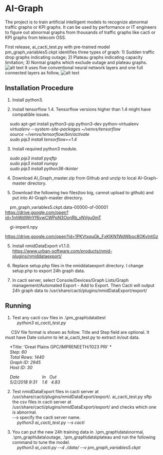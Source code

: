 # AI-Graph
The project is to train artificial intelligent models to recognize abnormal traffic graphs or KPI graphs. It can be used by performance or IT engineers to figure out abnormal graphs from thousands of traffic graphs like cacti or KPI graphs from telecom OSS.

First release, ai_cacti_test.py with pre-trained model pm_graph_variables5.ckpt identifies three types of graph: 1) Sudden traffic drop graphs indicating outage; 2) Plateau graphs indicating capacity limitation; 3) Normal graphs which exclude outage and plateau graphs.<br />
![alt text](https://raw.githubusercontent.com/bryandu/AI-Graph/master/abnormal_graphs.png)
It uses five conventional neural network layers and one full connected layers as follow,
![alt text](https://raw.githubusercontent.com/bryandu/AI-Graph/master/pm_graph_model.png)


## Installation Procedure
1. Install python3.

2. Install tensorflow 1.4. Tensorflow versions higher than 1.4 might have compatible issues.<br />

&nbsp;&nbsp;&nbsp;&nbsp;sudo apt-get install python3-pip python3-dev python-virtualenv
&nbsp;&nbsp;&nbsp;&nbsp;*virtualenv --system-site-packages ~/venvs/tensorflow*<br />
&nbsp;&nbsp;&nbsp;&nbsp;*source ~/venvs/tensorflow/bin/activate*<br />
&nbsp;&nbsp;&nbsp;&nbsp;*sudo pip3 install tensorflow==1.4*<br />

3. Install required python3 module.<br />

&nbsp;&nbsp;&nbsp;&nbsp;*sudo pip3 install pysftp<br />
&nbsp;&nbsp;&nbsp;&nbsp;sudo pip3 install numpy<br />
&nbsp;&nbsp;&nbsp;&nbsp;sudo pip3 install python36-tkinter*<br />

4. Download AI_Graph_master.zip from Github and unzip to local AI-Graph-master directory.<br />

5. Download the following two files(too big, cannot upload to github) and put into AI-Graph-master directory.<br />

&nbsp;&nbsp;&nbsp;&nbsp;pm_graph_variables5.ckpt.data-00000-of-00001<br />
https://drive.google.com/open?id=1nhWdIWnYf6ywCWPpN3OonRb_yNVgu0mT

&nbsp;&nbsp;&nbsp;&nbsp;gi-imperil.npy<br />

https://drive.google.com/open?id=1PKVtxquGk_FxKIKN1WdWboc8OKvIntGz

5. Install nmidDataExport v1.1.0. <br />
https://www.urban-software.com/products/nmid-plugins/nmiddataexport/

6. Replace setup.php files in the nmiddataexport directory. I change setup.php to export 24h graph data. <br />

7. In cacti server, select Console/Devices/Graph Lists/Graph management/Automated Export - Add to Export. Then Cacti will output 24h graph data to /usr/share/cacti/plugins/nmidDataExport/export/

## Running
1. Test any cacti csv files in .\pm_graph\data\test<br />
&nbsp;&nbsp;&nbsp;&nbsp;*python3 ai_cacti_test.py*

&nbsp;&nbsp;&nbsp;&nbsp;&nbsp;CSV file format is shown as follow. Title and Step field are optional. It must have Date column to let ai_cacti_test.py to extract in/out data.<br />

&nbsp;&nbsp;&nbsp;&nbsp;*Title:	'Great Plains GPC/IMPRENEETH/1023 PRI'	*<br />
&nbsp;&nbsp;&nbsp;&nbsp;*Step:	60*<br />
&nbsp;&nbsp;&nbsp;&nbsp;*Total Rows:	1440*<br />
&nbsp;&nbsp;&nbsp;&nbsp;*Graph ID:	2945*<br />
&nbsp;&nbsp;&nbsp;&nbsp;*Host ID:	30*<br />
		
&nbsp;&nbsp;&nbsp;&nbsp;*Date &nbsp;&nbsp;&nbsp;&nbsp;&nbsp;&nbsp;&nbsp;&nbsp;&nbsp;&nbsp;&nbsp;&nbsp;&nbsp;&nbsp;&nbsp;&nbsp;&nbsp; In &nbsp; Out*<br />
&nbsp;&nbsp;&nbsp;&nbsp;*5/2/2018 9:31 &nbsp;&nbsp; 1.6 &nbsp; 4.83*<br />

2. Test nmidDataExport files in cacti server at /usr/share/cacti/plugins/nmidDataExport/export/. ai_cacti_test.py sftp the csv files in cacti server at /usr/share/cacti/plugins/nmidDataExport/export/ and checks which one is abnormal.<br />
--s specify the cacti server name.<br />
&nbsp;&nbsp;&nbsp;&nbsp;*python3 ai_cacti_test.py --s cacti*

3. You can put the new 24h training data in .\pm_graph\data\normal, .\pm_graph\data\outage, .\pm_graph\data\plateau and run the following command to tune the model.<br />
&nbsp;&nbsp;&nbsp;&nbsp;*python3 ai_cacti.py --d ./data/ --v pm_graph_variables5.ckpt*
